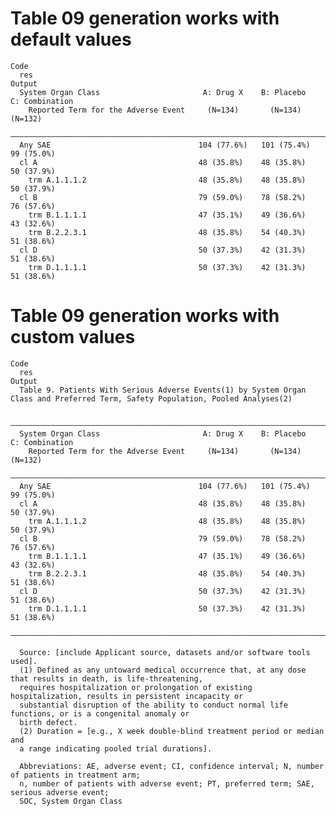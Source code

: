 # Table 09 generation works with default values

    Code
      res
    Output
      System Organ Class                       A: Drug X    B: Placebo    C: Combination
        Reported Term for the Adverse Event     (N=134)       (N=134)        (N=132)    
      ——————————————————————————————————————————————————————————————————————————————————
      Any SAE                                 104 (77.6%)   101 (75.4%)     99 (75.0%)  
      cl A                                    48 (35.8%)    48 (35.8%)      50 (37.9%)  
        trm A.1.1.1.2                         48 (35.8%)    48 (35.8%)      50 (37.9%)  
      cl B                                    79 (59.0%)    78 (58.2%)      76 (57.6%)  
        trm B.1.1.1.1                         47 (35.1%)    49 (36.6%)      43 (32.6%)  
        trm B.2.2.3.1                         48 (35.8%)    54 (40.3%)      51 (38.6%)  
      cl D                                    50 (37.3%)    42 (31.3%)      51 (38.6%)  
        trm D.1.1.1.1                         50 (37.3%)    42 (31.3%)      51 (38.6%)  

# Table 09 generation works with custom values

    Code
      res
    Output
      Table 9. Patients With Serious Adverse Events(1) by System Organ Class and Preferred Term, Safety Population, Pooled Analyses(2)
      
      ——————————————————————————————————————————————————————————————————————————————————
      System Organ Class                       A: Drug X    B: Placebo    C: Combination
        Reported Term for the Adverse Event     (N=134)       (N=134)        (N=132)    
      ——————————————————————————————————————————————————————————————————————————————————
      Any SAE                                 104 (77.6%)   101 (75.4%)     99 (75.0%)  
      cl A                                    48 (35.8%)    48 (35.8%)      50 (37.9%)  
        trm A.1.1.1.2                         48 (35.8%)    48 (35.8%)      50 (37.9%)  
      cl B                                    79 (59.0%)    78 (58.2%)      76 (57.6%)  
        trm B.1.1.1.1                         47 (35.1%)    49 (36.6%)      43 (32.6%)  
        trm B.2.2.3.1                         48 (35.8%)    54 (40.3%)      51 (38.6%)  
      cl D                                    50 (37.3%)    42 (31.3%)      51 (38.6%)  
        trm D.1.1.1.1                         50 (37.3%)    42 (31.3%)      51 (38.6%)  
      ——————————————————————————————————————————————————————————————————————————————————
      
      Source: [include Applicant source, datasets and/or software tools used].
      (1) Defined as any untoward medical occurrence that, at any dose that results in death, is life-threatening,
      requires hospitalization or prolongation of existing hospitalization, results in persistent incapacity or
      substantial disruption of the ability to conduct normal life functions, or is a congenital anomaly or
      birth defect.
      (2) Duration = [e.g., X week double-blind treatment period or median and
      a range indicating pooled trial durations].
      
      Abbreviations: AE, adverse event; CI, confidence interval; N, number of patients in treatment arm;
      n, number of patients with adverse event; PT, preferred term; SAE, serious adverse event;
      SOC, System Organ Class

